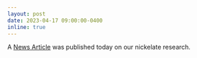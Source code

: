 ```yaml
---
layout: post
date: 2023-04-17 09:00:00-0400
inline: true
---
```


A [News Article](https://www.bnl.gov/newsroom/news.php?a=221189) was published today on our nickelate research.